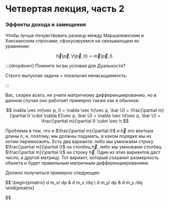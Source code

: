 # Четвертая лекция, часть 2

### Эффекты дохода и замещения

Чтобы лучше почувствовать разницу между Маршалианским и Хиксианским спросами, сфокусируемся на связывающем их уравнении:

$$ \vec h(\vec p,  V(\vec p, I)) = \vec m (\vec p, I).$$

:::{dropdown} Помните ли вы условия для Дуальности?

Строго выпуклая задача + локальная ненасыщаемость.

:::

Вас, скорее всего, не учили матричному дифференциированию, но в данном случае оно работает примерно также как и обычное:

$$ \nabla \vec m(\vec p,  I) = \nabla \vec h(\vec p,  \bar U) + \frac{\partial m}{\partial I} \cdot \nabla E(\vec p, \bar U) = \nabla \vec h(\vec p,  \bar U) + \frac{\partial m}{\partial I} \cdot \vec h $$

Проблема в том, что и $\frac{\partial m}{\partial I}$ и $\vec h$ это вектора длины $n$, и, поэтому, мы должны подумать, в каком порядке мы их хотим перемножить. Есть два варианта: либо мы умножаем строку $\frac{\partial m}{\partial I}$ на столбец $\vec h$, либо мы умножаем столбец $\frac{\partial m}{\partial I}$ на строку $\vec h$. Один из этих вариантов даст число, а другой матрицу. Тот вариант, который сохранит размерность объекта и будет правильным матричным дифференциированием. 

Должно получиться примерно следующее:

$$ 
\begin{pmatrix}
d m_x/ dp & d m_x /dq \\
d m_y/ dp & d m_y /dq
\end{pmatrix}

$$